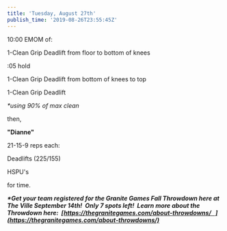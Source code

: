 ```yaml
---
title: 'Tuesday, August 27th'
publish_time: '2019-08-26T23:55:45Z'
---
```


10:00 EMOM of:

1-Clean Grip Deadlift from floor to bottom of knees

:05 hold

1-Clean Grip Deadlift from bottom of knees to top

1-Clean Grip Deadlift

*\*using 90% of max clean*

then,

**"Dianne"**

21-15-9 reps each:

Deadlifts (225/155)

HSPU's

for time.

***\*Get your team registered for the Granite Games Fall Throwdown here
at The Ville September 14th!  Only 7 spots left!  Learn more about the
Throwdown here:
 [https://thegranitegames.com/about-throwdowns/   ](https://thegranitegames.com/about-throwdowns/)***

